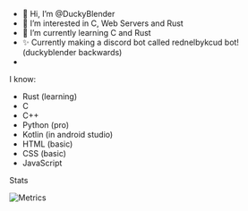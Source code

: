 - 👋 Hi, I’m @DuckyBlender
- 👀 I’m interested in C, Web Servers and Rust
- 🌱 I’m currently learning C and Rust
- ✨ Currently making a discord bot called rednelbykcud bot! (duckyblender backwards)
- 
I know:
- Rust (learning)
- C
- C++
- Python (pro)
- Kotlin (in android studio)
- HTML (basic)
- CSS (basic)
- JavaScript

<!---
DuckyBlender/DuckyBlender is a ✨ special ✨ repository because its `README.md` (this file) appears on your GitHub profile.
You can click the Preview link to take a look at your changes.
--->
Stats

![Metrics](https://metrics.lecoq.io/DuckyBlender?template=classic&lines=1&achievements=1&base.indepth=false&base.hireable=false&achievements.threshold=C&achievements.secrets=true&achievements.display=detailed&achievements.limit=0&config.timezone=Europe%2FWarsaw)
